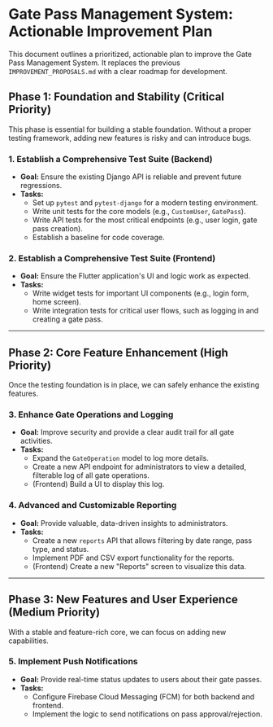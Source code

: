 # Gate Pass Management System: Actionable Improvement Plan

This document outlines a prioritized, actionable plan to improve the Gate Pass Management System. It replaces the previous `IMPROVEMENT_PROPOSALS.md` with a clear roadmap for development.

## Phase 1: Foundation and Stability (Critical Priority)

This phase is essential for building a stable foundation. Without a proper testing framework, adding new features is risky and can introduce bugs.

### 1. Establish a Comprehensive Test Suite (Backend)
*   **Goal:** Ensure the existing Django API is reliable and prevent future regressions.
*   **Tasks:**
    *   Set up `pytest` and `pytest-django` for a modern testing environment.
    *   Write unit tests for the core models (e.g., `CustomUser`, `GatePass`).
    *   Write API tests for the most critical endpoints (e.g., user login, gate pass creation).
    *   Establish a baseline for code coverage.

### 2. Establish a Comprehensive Test Suite (Frontend)
*   **Goal:** Ensure the Flutter application's UI and logic work as expected.
*   **Tasks:**
    *   Write widget tests for important UI components (e.g., login form, home screen).
    *   Write integration tests for critical user flows, such as logging in and creating a gate pass.

---

## Phase 2: Core Feature Enhancement (High Priority)

Once the testing foundation is in place, we can safely enhance the existing features.

### 3. Enhance Gate Operations and Logging
*   **Goal:** Improve security and provide a clear audit trail for all gate activities.
*   **Tasks:**
    *   Expand the `GateOperation` model to log more details.
    *   Create a new API endpoint for administrators to view a detailed, filterable log of all gate operations.
    *   (Frontend) Build a UI to display this log.

### 4. Advanced and Customizable Reporting
*   **Goal:** Provide valuable, data-driven insights to administrators.
*   **Tasks:**
    *   Create a new `reports` API that allows filtering by date range, pass type, and status.
    *   Implement PDF and CSV export functionality for the reports.
    *   (Frontend) Create a new "Reports" screen to visualize this data.

---

## Phase 3: New Features and User Experience (Medium Priority)

With a stable and feature-rich core, we can focus on adding new capabilities.

### 5. Implement Push Notifications
*   **Goal:** Provide real-time status updates to users about their gate passes.
*   **Tasks:**
    *   Configure Firebase Cloud Messaging (FCM) for both backend and frontend.
    *   Implement the logic to send notifications on pass approval/rejection.
